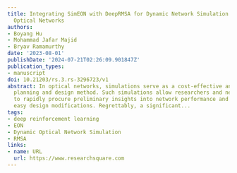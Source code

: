 ```yaml
---
title: Integrating SimEON with DeepRMSA for Dynamic Network Simulation of Elastic
  Optical Networks
authors:
- Boyang Hu
- Mohammad Jafar Majid
- Bryav Ramamurthy
date: '2023-08-01'
publishDate: '2024-07-21T02:26:09.901847Z'
publication_types:
- manuscript
doi: 10.21203/rs.3.rs-3296723/v1
abstract: In optical networks, simulations serve as a cost-effective and potent network
  planning and design method. Such simulations allow researchers and network architects
  to rapidly procure preliminary insights into network performance and facilitate
  easy design modifications. Regrettably, a significant...
tags:
- deep reinforcement learning
- EON
- Dynamic Optical Network Simulation
- RMSA
links:
- name: URL
  url: https://www.researchsquare.com
---
```

